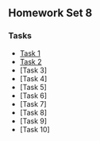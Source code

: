 ## Homework Set 8

### Tasks

* [Task 1](https://lsdroubay.github.io/math5610/homework/homework8/task1)
* [Task 2](https://lsdroubay.github.io/math5610/softwaremanual/InvesreMethod)
* [Task 3]
* [Task 4]
* [Task 5]
* [Task 6]
* [Task 7]
* [Task 8]
* [Task 9]
* [Task 10]
